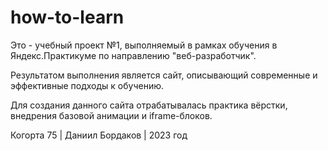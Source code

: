 # how-to-learn
Это - учебный проект №1, выполняемый в рамках обучения в Яндекс.Практикуме по направлению "веб-разработчик".

Результатом выполнения является сайт, описывающий современные и эффективные подходы к обучению.

Для создания данного сайта отрабатывалась практика вёрстки, внедрения базовой анимации и iframe-блоков.


Когорта 75 | Даниил Бордаков | 2023 год
